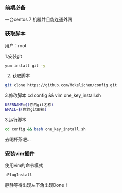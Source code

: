 ### 前期必备
一台centos 7 机器并且能连通外网

### 获取脚本
用户：root

1.安装git
```sh
yum install git -y
```

2. 获取脚本
```sh
git clone https://github.com/Mokelichen/config.git
```

3.修改脚本
cd config && vim one_key_install.sh
```sh
USERNAME=$(你的git名称)
EMAIL=$(你的git邮箱)
```


3.运行脚本
```sh
cd config && bash one_key_install.sh
```
去喝杯茶吧...

### 安装vim插件
使用vim的命令模式
```sh
:PlugInstall
```
静静等待出现左下角出现Done！

